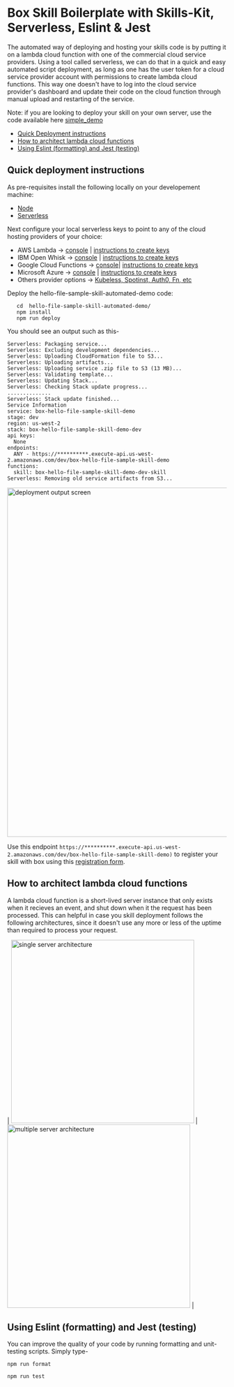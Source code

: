 # Box Skill Boilerplate with Skills-Kit, Serverless, Eslint & Jest

The automated way of deploying and hosting your skills code is by putting it on a lambda cloud function with one of the commercial cloud service providers. Using a tool called serverless, we can do that in a quick and easy automated script deployment, as long as one has the user token for a cloud service provider account with permissions to create lambda cloud functions. This way one doesn't have to log into the cloud service provider's dashboard and update their code on the cloud function through manual upload and restarting of the service.  

Note: if you are looking to deploy your skill on your own server, use the code available here [simple_demo](../hello-file-sample-skill-simple-demo)


- [Quick Deployment instructions](#quick-deployment-instructions)
- [How to architect lambda cloud functions](#how-to-architect-lambda-cloud-functions)
- [Using Eslint (formatting) and Jest (testing)](#using-eslint-formatting-and-jest-testing)



## Quick deployment instructions

As pre-requisites install the following locally on your developement machine:

- [Node](https://nodejs.org/en/)
- [Serverless](https://serverless.com)


Next configure your local serverless keys to point to any of the cloud hosting providers of your choice:

- AWS Lambda -> [console](https://aws.amazon.com/lambda/) | [instructions to create keys](https://serverless.com/framework/docs/providers/aws/guide/credentials/)
- IBM Open Whisk -> [console](https://www.ibm.com/cloud/functions/details) | [instructions to create keys](https://serverless.com/framework/docs/providers/openwhisk/guide/credentials/)
- Google Cloud Functions -> [console](https://cloud.google.com/functions/)| [instructions to create keys](https://serverless.com/framework/docs/providers/azure/guide/credentials/)
- Microsoft Azure -> [console](https://azure.microsoft.com/en-us/overview/serverless-computing/) | [instructions to create keys](https://serverless.com/framework/docs/providers/azure/guide/credentials/)
- Others provider options -> [Kubeless, Spotinst, Auth0, Fn, etc](https://serverless.com/framework/docs/providers/)

Deploy the hello-file-sample-skill-automated-demo code:
```
   cd  hello-file-sample-skill-automated-demo/
   npm install
   npm run deploy
```

You should see an output such as this-

```
Serverless: Packaging service...
Serverless: Excluding development dependencies...
Serverless: Uploading CloudFormation file to S3...
Serverless: Uploading artifacts...
Serverless: Uploading service .zip file to S3 (13 MB)...
Serverless: Validating template...
Serverless: Updating Stack...
Serverless: Checking Stack update progress...
..............
Serverless: Stack update finished...
Service Information
service: box-hello-file-sample-skill-demo
stage: dev
region: us-west-2
stack: box-hello-file-sample-skill-demo-dev
api keys:
  None
endpoints:
  ANY - https://**********.execute-api.us-west-2.amazonaws.com/dev/box-hello-file-sample-skill-demo
functions:
  skill: box-hello-file-sample-skill-demo-dev-skill
Serverless: Removing old service artifacts from S3...
```
<img width="800" alt="deployment output screen" src="https://raw.githubusercontent.com/box/box-skills-kit-nodejs/master/hello-file-sample-skill-automated-demo/successful-deployment-output.png">

Use this endpoint ```https://**********.execute-api.us-west-2.amazonaws.com/dev/box-hello-file-sample-skill-demo)``` to register your skill with box using this [registration form](https://goo.gl/forms/Z5K6MLKSIEJv1rih2).

## How to architect lambda cloud functions

A lambda cloud function is a short-lived server instance that only exists when it recieves an event, and shut down when it the request has been processed. This can helpful in case you skill deployment follows the following architectures, since it doesn't use any more or less of the uptime than required to process your request.

| <img width="420" alt="single server architecture" src="https://github.com/box/box-skills-kit-nodejs/blob/master/hello-file-sample-skill-automated-demo/single-server-model.png?raw=true"> | <img width="420" alt="multiple server architecture" src="https://github.com/box/box-skills-kit-nodejs/blob/master/hello-file-sample-skill-automated-demo/multiple-server-model.png?raw=true"> |



## Using Eslint (formatting) and Jest (testing)
You can improve the quality of your code by running formatting and unit-testing scripts. Simply type-
```
npm run format
```

```
npm run test
```

